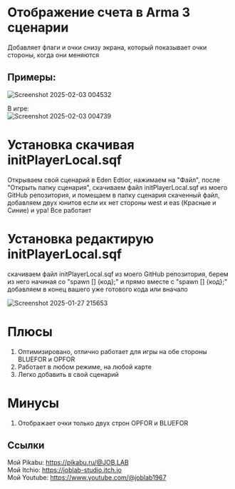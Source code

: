 # Отображение счета в Arma 3 сценарии
Добавляет флаги и очки снизу экрана, который показывает очки стороны, когда они меняются

## Примеры:  
![Screenshot 2025-02-03 004532](https://github.com/user-attachments/assets/abf6e97c-4c5f-40c9-8188-e85bf42430c2) 

В игре:  
![Screenshot 2025-02-03 004739](https://github.com/user-attachments/assets/d937a3d2-0021-4df8-ba06-7ae69fbdf119)   

# Установка скачивая initPlayerLocal.sqf
Открываем свой сценарий в Eden Edtior, нажимаем на "Файл", после "Открыть папку сценария", скачиваем файл initPlayerLocal.sqf из моего GitHub репозитория, и помещаем в папку сценария скаченный файл, добавляем двух юнитов если их нет стороны west и eas (Красные и Синие) и ура! Все работает

# Установка редактирую initPlayerLocal.sqf
скачиваем файл initPlayerLocal.sqf из моего GitHub репозитория, берем из него начиная со "spawn [] {код};" и прямо вместе с "spawn [] {код};" добавляем в конец вашего уже готового кода или вначало

![Screenshot 2025-01-27 215653](https://github.com/user-attachments/assets/8a34824a-68c1-48f3-98dd-da27192bdfab)

# Плюсы
1. Оптимизировано, отлично работает для игры на обе стороны BLUEFOR и OPFOR
2. Работает в любом режиме, на любой карте
3. Легко добавить в свой сценарий

# Минусы
1. Отображает очки только двух строн OPFOR и BLUEFOR

## Ссылки

Мой Pikabu: https://pikabu.ru/@JOB.LAB  
Мой Itchio: https://joblab-studio.itch.io  
Мой Youtube: https://www.youtube.com/@joblab1967  
